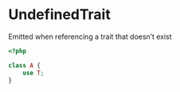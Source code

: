 # UndefinedTrait

Emitted when referencing a trait that doesn’t exist

```php
<?php

class A {
    use T;
}
```
